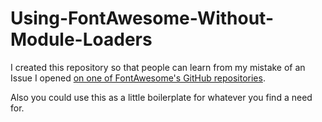 # Using-FontAwesome-Without-Module-Loaders

I created this repository so that people can learn from my mistake of an Issue I opened [on one of FontAwesome's GitHub repositories](https://github.com/FortAwesome/react-fontawesome/issues/211).

Also you could use this as a little boilerplate for whatever you find a need for.
